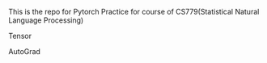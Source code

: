 This is the repo for Pytorch Practice for course of CS779(Statistical Natural Language Processing)

Tensor 

AutoGrad 
